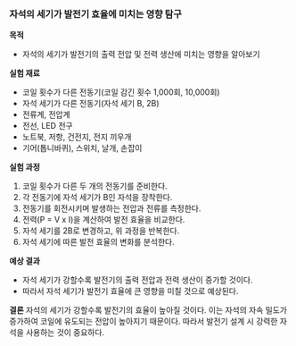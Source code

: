 ### 자석의 세기가 발전기 효율에 미치는 영향 탐구

**목적**

- 자석의 세기가 발전기의 출력 전압 및 전력 생산에 미치는 영향을 알아보기

**실험 재료**

- 코일 횟수가 다른 전동기(코일 감긴 횟수 1,000회, 10,000회)
- 자석 세기가 다른 전동기(자석 세기 B, 2B)
- 전류계, 전압계
- 전선, LED 전구
- 노트북, 저항, 건전지, 전지 끼우개
- 기어(톱니바퀴), 스위치, 날개, 손잡이

**실험 과정**

1. 코일 횟수가 다른 두 개의 전동기를 준비한다.
2. 각 전동기에 자석 세기가 B인 자석을 장착한다.
3. 전동기를 회전시키며 발생하는 전압과 전류를 측정한다.
4. 전력(P = V x I)을 계산하여 발전 효율을 비교한다.
5. 자석 세기를 2B로 변경하고, 위 과정을 반복한다.
6. 자석 세기에 따른 발전 효율의 변화를 분석한다.

**예상 결과**

- 자석 세기가 강할수록 발전기의 출력 전압과 전력 생산이 증가할 것이다.
- 따라서 자석 세기가 발전기 효율에 큰 영향을 미칠 것으로 예상된다.

**결론** 자석의 세기가 강할수록 발전기의 효율이 높아질 것이다. 이는 자석의 자속 밀도가 증가하여 코일에 유도되는 전압이 높아지기 때문이다. 따라서 발전기 설계 시 강력한 자석을 사용하는 것이 중요하다.